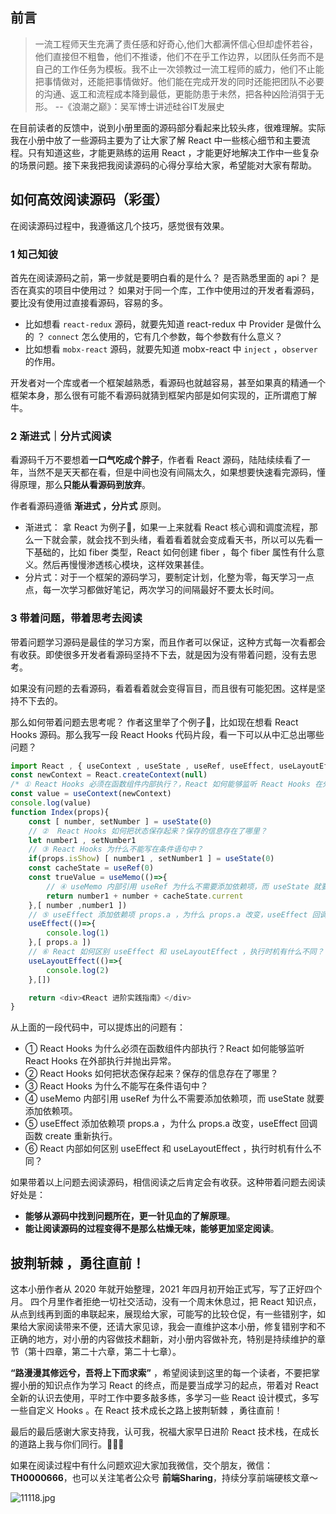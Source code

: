 ## 前言

> 一流工程师天生充满了责任感和好奇心,他们大都满怀信心但却虚怀若谷，他们直接但不粗鲁，他们不推诿，他们不在乎工作边界，以团队任务而不是自己的工作任务为模板。我不止一次领教过一流工程师的威力，他们不止能把事情做对，还能把事情做好。他们能在完成开发的同时还能把团队不必要的沟通、返工和流程成本降到最低，更能防患于未然，把各种凶险消弭于无形。 --《浪潮之巅》：吴军博士讲述硅谷IT发展史

在目前读者的反馈中，说到小册里面的源码部分看起来比较头疼，很难理解。实际我在小册中放了一些源码主要为了让大家了解 React 中一些核心细节和主要流程。只有知道这些，才能更熟练的运用 React ，才能更好地解决工作中一些复杂的场景问题。接下来我把我阅读源码的心得分享给大家，希望能对大家有帮助。


## 如何高效阅读源码（彩蛋）

在阅读源码过程中，我遵循这几个技巧，感觉很有效果。

### 1 知己知彼

首先在阅读源码之前，第一步就是要明白看的是什么？ 是否熟悉里面的 api？ 是否在真实的项目中使用过？
如果对于同一个库，工作中使用过的开发者看源码，要比没有使用过直接看源码，容易的多。

* 比如想看 `react-redux` 源码，就要先知道 react-redux 中 Provider 是做什么的 ？ `connect` 怎么使用的，它有几个参数，每个参数有什么意义？
* 比如想看 `mobx-react` 源码，就要先知道 mobx-react 中 `inject` ，`observer` 的作用。

开发者对一个库或者一个框架越熟悉，看源码也就越容易，甚至如果真的精通一个框架本身，那么很有可能不看源码就猜到框架内部是如何实现的，正所谓庖丁解牛。

### 2 渐进式｜分片式阅读

看源码千万不要想着**一口气吃成个胖子**，作者看 React 源码，陆陆续续看了一年，当然不是天天都在看，但是中间也没有间隔太久，如果想要快速看完源码，懂得原理，那么**只能从看源码到放弃**。

作者看源码遵循 **渐进式 ，分片式** 原则。
* 渐进式： 拿 React 为例子🌰，如果一上来就看 React 核心调和调度流程，那么一下就会蒙，就会找不到头绪，看着看着就会变成看天书，所以可以先看一下基础的，比如 fiber 类型，React 如何创建 fiber ，每个 fiber 属性有什么意义。然后再慢慢渗透核心模块，这样效果甚佳。
* 分片式：对于一个框架的源码学习，要制定计划，化整为零，每天学习一点点，每一次学习都做好笔记，两次学习的间隔最好不要太长时间。

### 3 带着问题，带着思考去阅读

带着问题学习源码是最佳的学习方案，而且作者可以保证，这种方式每一次看都会有收获。即使很多开发者看源码坚持不下去，就是因为没有带着问题，没有去思考。

如果没有问题的去看源码，看着看着就会变得盲目，而且很有可能犯困。这样是坚持不下去的。

那么如何带着问题去思考呢？ 作者这里举了个例子🌰，比如现在想看 React Hooks 源码。那么我写一段 React Hooks 代码片段，看一下可以从中汇总出哪些问题？

```js
import React , { useContext , useState , useRef, useEffect, useLayoutEffect, useMemo } from 'react'
const newContext = React.createContext(null)
/* ① React Hooks 必须在函数组件内部执行？，React 如何能够监听 React Hooks 在外部执行并抛出异常。  */
const value = useContext(newContext)
console.log(value)
function Index(props){
    const [ number, setNumber ] = useState(0)
    // ②  React Hooks 如何把状态保存起来？保存的信息存在了哪里？
    let number1 , setNumber1
    // ③ React Hooks 为什么不能写在条件语句中？
    if(props.isShow) [ number1 , setNumber1 ] = useState(0)
    const cacheState = useRef(0)
    const trueValue = useMemo(()=>{
        // ④ useMemo 内部引用 useRef 为什么不需要添加依赖项，而 useState 就要添加依赖项
        return number1 + number + cacheState.current
    },[ number ,number1 ])
    // ⑤ useEffect 添加依赖项 props.a ，为什么 props.a 改变，useEffect 回调重新执行。
    useEffect(()=>{
        console.log(1)
    },[ props.a ])
    // ⑥ React 如何区别 useEffect 和 useLayoutEffect ，执行时机有什么不同？
    useLayoutEffect(()=>{
        console.log(2)
    },[])

    return <div>《React 进阶实践指南》</div>
}
```

从上面的一段代码中，可以提炼出的问题有：

* ① React Hooks 为什么必须在函数组件内部执行？React 如何能够监听 React Hooks 在外部执行并抛出异常。 
* ② React Hooks 如何把状态保存起来？保存的信息存在了哪里？
* ③ React Hooks 为什么不能写在条件语句中？
* ④ useMemo 内部引用 useRef 为什么不需要添加依赖项，而 useState 就要添加依赖项。
* ⑤ useEffect 添加依赖项 props.a ，为什么 props.a 改变，useEffect 回调函数 create 重新执行。
* ⑥ React 内部如何区别 useEffect 和 useLayoutEffect ，执行时机有什么不同？

如果带着以上问题去阅读源码，相信阅读之后肯定会有收获。这种带着问题去阅读好处是：

* **能够从源码中找到问题所在，更一针见血的了解原理**。
* **能让阅读源码的过程变得不是那么枯燥无味，能够更加坚定阅读**。

## 披荆斩棘 ，勇往直前！

这本小册作者从 2020 年就开始整理，2021 年四月初开始正式写，写了正好四个月。 四个月里作者拒绝一切社交活动，没有一个周末休息过，把 React 知识点，从点到线再到面的串联起来，展现给大家，可能写的比较仓促，有一些错别字，如果给大家阅读带来不便，还请大家见谅，我会一直维护这本小册，修复错别字和不正确的地方，对小册的内容做技术翻新，对小册内容做补充，特别是持续维护的章节（第十四章，第二十六章，第二十七章）。

**“路漫漫其修远兮，吾将上下而求索”** ，希望阅读到这里的每一个读者，不要把掌握小册的知识点作为学习 React 的终点，而是要当成学习的起点，带着对 React 全新的认识去使用，平时工作中要多敲多练，多学习一些 React 设计模式，多写一些自定义 Hooks 。在 React 技术成长之路上披荆斩棘 ，勇往直前！

最后的最后感谢大家支持我，认可我，祝福大家早日进阶 React 技术栈，在成长的道路上我与你们同行。🙏🙏🙏

如果在阅读过程中有什么问题欢迎大家加我微信，交个朋友，微信：**TH0000666**，也可以关注笔者公众号 **前端Sharing**，持续分享前端硬核文章～



![11118.jpg](https://p6-juejin.byteimg.com/tos-cn-i-k3u1fbpfcp/1fe8d3fa5d1440e4af905bb810f29b68~tplv-k3u1fbpfcp-watermark.image)